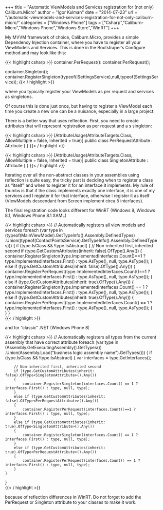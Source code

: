 +++
title = "Automatic ViewModels and Services registration for (not only) Caliburn.Micro"
author = "Igor Kulman"
date = "2014-07-23"
url = "/automatic-viewmodels-and-services-registration-for-not-only-caliburn-micro/"
categories = ["Windows Phone"]
tags = ["Csharp","Caliburn-Micro","Windows Phone","Windows Store","WinRT"]
+++

My MVVM framework of choice, Caliburn.Micro, provides a simple Dependency Injection container, where you have to register all your ViewModels and Services. This is done in the Bootstraper&#8217;s Configure method and may look like this:

{{< highlight csharp >}}
container.PerRequest<MainViewModel>():
container.PerRequest<AboutViewModel>();

container.Singleton<SessionService>();
container.RegisterSingleton(typeof(ISettingsService),null,typeof(SettingsService));
{{< / highlight >}}

where you typically register your ViewModels as per request and services as singletons. 

Of course this is done just once, but having to register a ViewModel each time you create a new one can be a nuisance, especially in a large project. 

<!--more-->

There is a better way that uses reflection. First, you need to create attributes that will represent registration as per request and a s singleton:

{{< highlight csharp >}}
[AttributeUsage(AttributeTargets.Class, AllowMultiple = false, Inherited = true)]
public class PerRequestAttribute : Attribute
{
}
{{< / highlight >}}

{{< highlight csharp >}}
[AttributeUsage(AttributeTargets.Class, AllowMultiple = false, Inherited = true)]
public class SingletonAttribute : Attribute
{
}
{{< / highlight >}}

Iterating over all the non-abstract classes in your assemblies using reflection is quite easy, the tricky part is deciding when to register a class as &#8220;itself&#8221; and when to register it for an interface it implements. My rule of thumbs is that if the class implements exactly one interface, it is one of my services and I register it for that interface, otherwise I register it as itself (ViewModels descendant from Screen implement circa 5 interfaces). 

The final registration code looks different for WinRT (Windows 8, Windows 8.1, Windows Phone 8.1 XAML)

{{< highlight csharp >}}
// Automatically registers all view models and services
foreach (var type in (typeof(MainViewModel).GetTypeInfo().Assembly.DefinedTypes)
    .Union((typeof(ContactPointsService).GetTypeInfo().Assembly.DefinedTypes)))
{
    if (type.IsClass && !type.IsAbstract)
    {
        // Non-inherited first, inherited second
        if (type.GetCustomAttributes(inherit: false).OfType<SingletonAttribute>().Any())
        {
            container.RegisterSingleton(type.ImplementedInterfaces.Count()==1 ? type.ImplementedInterfaces.First() : type.AsType(), null, type.AsType());
        }
        else if (type.GetCustomAttributes(inherit: false).OfType<PerRequestAttribute>().Any())
        {
            container.RegisterPerRequest(type.ImplementedInterfaces.Count()==1 ? type.ImplementedInterfaces.First() : type.AsType(), null, type.AsType());
        }
        else if (type.GetCustomAttributes(inherit: true).OfType<SingletonAttribute>().Any())
        {
            container.RegisterSingleton(type.ImplementedInterfaces.Count() == 1 ? type.ImplementedInterfaces.First() : type.AsType(), null, type.AsType());
        }
        else if (type.GetCustomAttributes(inherit: true).OfType<PerRequestAttribute>().Any())
        {
            container.RegisterPerRequest(type.ImplementedInterfaces.Count() == 1 ? type.ImplementedInterfaces.First() : type.AsType(), null, type.AsType());
        }                     
    }
}       
{{< / highlight >}}

and for &#8220;classic&#8221; .NET (Windows Phone 8)

{{< highlight csharp >}}
// Automatically registers all types from the current assembly that have correct attribute
foreach (var type in (Assembly.GetExecutingAssembly().GetTypes())
  .Union(Assembly.Load("business logic assembly name").GetTypes()))
{
    if (type.IsClass && !type.IsAbstract)
    {
        var interfaces = type.GetInterfaces();

        // Non-inherited first, inherited second
        if (type.GetCustomAttributes(inherit: false).OfType<SingletonAttribute>().Any())
        {
            container.RegisterSingleton(interfaces.Count() == 1 ? interfaces.First() : type, null, type);
        }
        else if (type.GetCustomAttributes(inherit: false).OfType<PerRequestAttribute>().Any())
        {
            container.RegisterPerRequest(interfaces.Count()==1 ? interfaces.First() : type, null, type);
        }
        else if (type.GetCustomAttributes(inherit: true).OfType<SingletonAttribute>().Any())
        {
            container.RegisterSingleton(interfaces.Count() == 1 ? interfaces.First() : type, null, type);
        }
        else if (type.GetCustomAttributes(inherit: true).OfType<PerRequestAttribute>().Any())
        {
            container.RegisterPerRequest(interfaces.Count() == 1 ? interfaces.First() : type, null, type);
        }
    }
}       
{{< / highlight >}}

because of reflection differences in WinRT. Do not forget to add the PerRequest or Singleton attribute to your classes to make it work.
